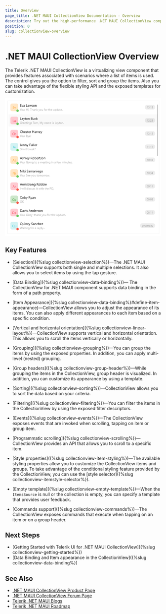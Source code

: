 ```yaml
---
title: Overview
page_title: .NET MAUI CollectionView Documentation - Overview
description: Try out the high-performance .NET MAUI CollectionView component featuring data binding, filtering, sorting, grouping, and much more.
position: 0
slug: collectionview-overview
---
```


# .NET MAUI CollectionView Overview

The Telerik .NET MAUI CollectionView is a virtualizing view component that provides features associated with scenarios where a list of items is used. The control gives you the option to filter, sort and group the items. Also you can take advantage of the flexible styling API and the exposed templates for customization. 

![.NET MAUI CollectionView Overview](images/collectionview-overview.png "Telerik .NET MAUI CollectionView")

## Key Features

* [Selection]({%slug collectionview-selection%})&mdash;The .NET MAUI CollectionView supports both single and multiple selections. It also allows you to select items by using the tap gesture.

* [Data Binding]({%slug collectionview-data-binding%})&mdash; The CollectionView for .NET MAUI component supports data binding in the form of a path property.

* [Item Appearance]({%slug collectionview-data-binding%}#define-item-appearance)&mdash;CollectionView allows you to adjust the appearance of its items. You can also apply different appearances to each item based on a specific condition.

* [Vertical and horizontal orientation]({%slug collectionview-linear-layout%})&mdash;CollectionView supports vertical and horizontal orientation. This allows you to scroll the items vertically or horizontally.

* [Grouping]({%slug collectionview-grouping%})&mdash;You can group the items by using the exposed properties. In addition, you can apply multi-level (nested) grouping.

* [Group headers]({%slug collectionview-group-header%})&mdash;While grouping the items in the CollectionView, group header is visualized. In addition, you can customize its appearance by using a template.

* [Sorting]({%slug collectionview-sorting%})&mdash;CollectionView allows you to sort the data based on your criteria.

* [Filtering]({%slug collectionview-filtering%})&mdash;You can filter the items in the CollectionView by using the exposed filter descriptors.

* [Events]({%slug collectionview-events%})&mdash;The CollectionView exposes events that are invoked when scrolling, tapping on item or group item.

* [Programmatic scrolling]({%slug collectionview-scrolling%})&mdash;CollectionView provides an API that allows you to scroll to a specific item.

* [Style properties]({%slug collectionview-item-styling%})&mdash;The available styling properties allow you to customize the CollectionView items and groups. To take advantage of the conditional styling feature provided by the CollectionView, you can use the [style selector]({%slug collectionview-itemstyle-selector%}).

* [Empty template]({%slug collectionview-empty-template%})&mdash;When the `ItemsSource` is null or the collection is empty, you can specify a template that provides user feedback.

* [Commands support]({%slug collectionview-commands%})&mdash;The CollectionView exposes commands that execute when tapping on an item or on a group header.

## Next Steps

- [Getting Started with Telerik UI for .NET MAUI CollectionView]({%slug collectionview-getting-started%})
- [Data Binding and Item appearance in the CollectionView]({%slug collectionview-data-binding%})

## See Also

- [.NET MAUI CollectionView Product Page](https://www.telerik.com/maui-ui/collectionview)
- [.NET MAUI CollectionView Forum Page](https://www.telerik.com/forums/maui?tagId=1829)
- [Telerik .NET MAUI Blogs](https://www.telerik.com/blogs/mobile-net-maui)
- [Telerik .NET MAUI Roadmap](https://www.telerik.com/support/whats-new/maui-ui/roadmap)